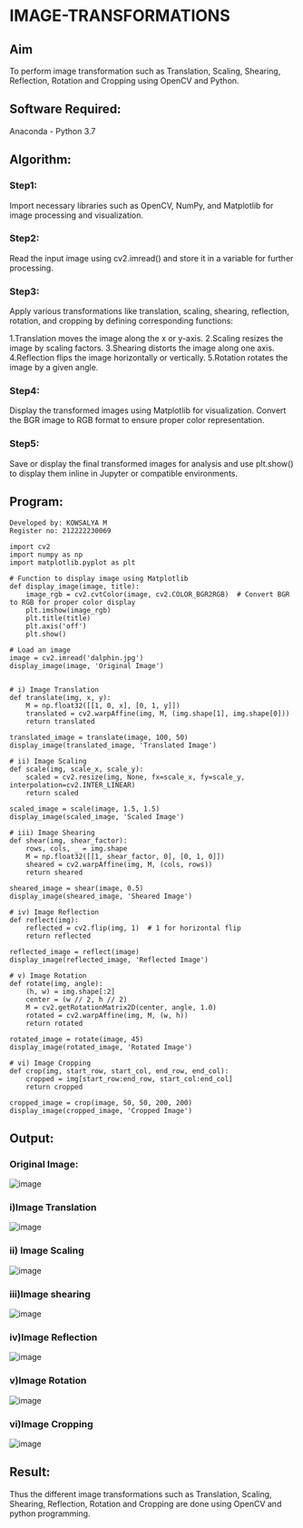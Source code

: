 # IMAGE-TRANSFORMATIONS

## Aim
To perform image transformation such as Translation, Scaling, Shearing, Reflection, Rotation and Cropping using OpenCV and Python.

## Software Required:
Anaconda - Python 3.7

## Algorithm:
### Step1:

Import necessary libraries such as OpenCV, NumPy, and Matplotlib for image processing and visualization.

### Step2:

Read the input image using cv2.imread() and store it in a variable for further processing.

### Step3:

Apply various transformations like translation, scaling, shearing, reflection, rotation, and cropping by defining corresponding functions:

1.Translation moves the image along the x or y-axis.
2.Scaling resizes the image by scaling factors.
3.Shearing distorts the image along one axis.
4.Reflection flips the image horizontally or vertically.
5.Rotation rotates the image by a given angle.

### Step4:
Display the transformed images using Matplotlib for visualization. Convert the BGR image to RGB format to ensure proper color representation.

### Step5:
Save or display the final transformed images for analysis and use plt.show() to display them inline in Jupyter or compatible environments.

## Program:

```
Developed by: KOWSALYA M
Register no: 212222230069

import cv2
import numpy as np
import matplotlib.pyplot as plt

# Function to display image using Matplotlib
def display_image(image, title):
    image_rgb = cv2.cvtColor(image, cv2.COLOR_BGR2RGB)  # Convert BGR to RGB for proper color display
    plt.imshow(image_rgb)
    plt.title(title)
    plt.axis('off')
    plt.show()

# Load an image
image = cv2.imread('dalphin.jpg')
display_image(image, 'Original Image')


# i) Image Translation
def translate(img, x, y):
    M = np.float32([[1, 0, x], [0, 1, y]])
    translated = cv2.warpAffine(img, M, (img.shape[1], img.shape[0]))
    return translated

translated_image = translate(image, 100, 50)
display_image(translated_image, 'Translated Image')

# ii) Image Scaling
def scale(img, scale_x, scale_y):
    scaled = cv2.resize(img, None, fx=scale_x, fy=scale_y, interpolation=cv2.INTER_LINEAR)
    return scaled

scaled_image = scale(image, 1.5, 1.5)
display_image(scaled_image, 'Scaled Image')

# iii) Image Shearing
def shear(img, shear_factor):
    rows, cols, _ = img.shape
    M = np.float32([[1, shear_factor, 0], [0, 1, 0]])
    sheared = cv2.warpAffine(img, M, (cols, rows))
    return sheared

sheared_image = shear(image, 0.5)
display_image(sheared_image, 'Sheared Image')

# iv) Image Reflection
def reflect(img):
    reflected = cv2.flip(img, 1)  # 1 for horizontal flip
    return reflected

reflected_image = reflect(image)
display_image(reflected_image, 'Reflected Image')

# v) Image Rotation
def rotate(img, angle):
    (h, w) = img.shape[:2]
    center = (w // 2, h // 2)
    M = cv2.getRotationMatrix2D(center, angle, 1.0)
    rotated = cv2.warpAffine(img, M, (w, h))
    return rotated

rotated_image = rotate(image, 45)
display_image(rotated_image, 'Rotated Image')

# vi) Image Cropping
def crop(img, start_row, start_col, end_row, end_col):
    cropped = img[start_row:end_row, start_col:end_col]
    return cropped

cropped_image = crop(image, 50, 50, 200, 200)
display_image(cropped_image, 'Cropped Image')

```
## Output:
### Original Image:
![image](https://github.com/user-attachments/assets/8f8480e4-edd7-4b5c-9a37-cf8bfbe5b4b9)

### i)Image Translation
![image](https://github.com/user-attachments/assets/6497cfef-8bfb-44a4-8de3-3201ac0d777c)

### ii) Image Scaling
![image](https://github.com/user-attachments/assets/17da7926-6f01-4ec6-b6c5-19b48ec3b887)

### iii)Image shearing
![image](https://github.com/user-attachments/assets/92236ae1-391b-43ed-b3a2-6abbdcc7255b)

### iv)Image Reflection
![image](https://github.com/user-attachments/assets/59e221d0-e0e6-465b-b1aa-be26c5f69694)

### v)Image Rotation
![image](https://github.com/user-attachments/assets/5def2a82-f47f-4d04-82fc-8b0ad5a6c10a)

### vi)Image Cropping
![image](https://github.com/user-attachments/assets/18090cd4-98ca-43a7-9c78-8575714ae205)

## Result: 

Thus the different image transformations such as Translation, Scaling, Shearing, Reflection, Rotation and Cropping are done using OpenCV and python programming.

